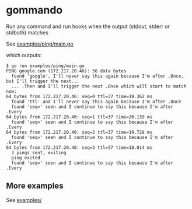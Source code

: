 # gommando

Run any command and run hooks when the output (stdout, stderr or stdboth) matches

See [examples/ping/main.go](examples/ping/main.go)

which outputs:
```
$ go run examples/ping/main.go
PING google.com (172.217.20.46): 56 data bytes
  found 'google', I'll never say this again because I'm after .Once, but I'll trigger the next...
  ... .Then and I'll trigger the next .Once which will start to match now:
64 bytes from 172.217.20.46: seq=0 ttl=37 time=19.362 ms
  found 'ttl' and I'll never say this again because I'm after .Once
  found 'seq=' seen and I continue to say this because I'm after .Every
64 bytes from 172.217.20.46: seq=1 ttl=37 time=26.139 ms
  found 'seq=' seen and I continue to say this because I'm after .Every
64 bytes from 172.217.20.46: seq=2 ttl=37 time=19.728 ms
  found 'seq=' seen and I continue to say this because I'm after .Every
64 bytes from 172.217.20.46: seq=3 ttl=37 time=18.014 ms
  3 pings sent, exiting
  ping exited
  found 'seq=' seen and I continue to say this because I'm after .Every
```

## More examples

See [examples/](examples/)
